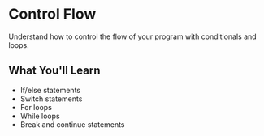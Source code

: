 # Control Flow

Understand how to control the flow of your program with conditionals and loops.

## What You'll Learn

- If/else statements
- Switch statements
- For loops
- While loops
- Break and continue statements

